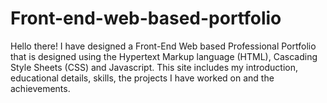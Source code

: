 # Front-end-web-based-portfolio
Hello there!
I have designed a Front-End Web based Professional Portfolio that is designed using the Hypertext Markup language (HTML), Cascading Style Sheets (CSS) and Javascript.
This site includes my introduction, educational details, skills, the projects I have worked on and the achievements. 
